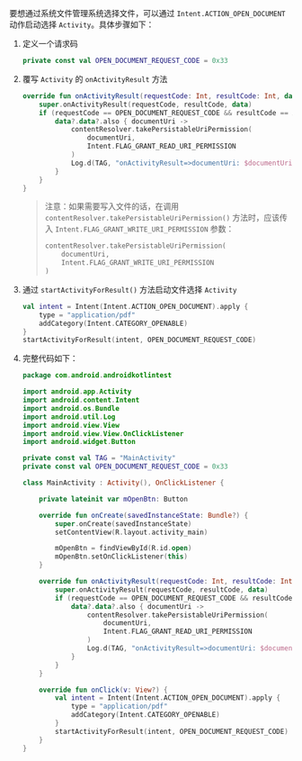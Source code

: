 要想通过系统文件管理系统选择文件，可以通过 `Intent.ACTION_OPEN_DOCUMENT` 动作启动选择 `Activity`。具体步骤如下：

1. 定义一个请求码

   ```kotlin
   private const val OPEN_DOCUMENT_REQUEST_CODE = 0x33
   ```

2. 覆写 `Activity` 的 `onActivityResult` 方法

   ```kotlin
   override fun onActivityResult(requestCode: Int, resultCode: Int, data: Intent?) {
       super.onActivityResult(requestCode, resultCode, data)
       if (requestCode == OPEN_DOCUMENT_REQUEST_CODE && resultCode == Activity.RESULT_OK) {
           data?.data?.also { documentUri ->
               contentResolver.takePersistableUriPermission(
                   documentUri,
                   Intent.FLAG_GRANT_READ_URI_PERMISSION
               )
               Log.d(TAG, "onActivityResult=>documentUri: $documentUri")
           }
       }
   }
   ```

   > 注意：如果需要写入文件的话，在调用 `contentResolver.takePersistableUriPermission()` 方法时，应该传入 `Intent.FLAG_GRANT_WRITE_URI_PERMISSION` 参数：
   >
   > ```kotlin
   > contentResolver.takePersistableUriPermission(
   >     documentUri,
   >     Intent.FLAG_GRANT_WRITE_URI_PERMISSION
   > )
   > ```

3. 通过 `startActivityForResult()` 方法启动文件选择 `Activity`

   ```kotlin
   val intent = Intent(Intent.ACTION_OPEN_DOCUMENT).apply {
       type = "application/pdf"
       addCategory(Intent.CATEGORY_OPENABLE)
   }
   startActivityForResult(intent, OPEN_DOCUMENT_REQUEST_CODE)
   ```

4. 完整代码如下：

   ```kotlin
   package com.android.androidkotlintest
   
   import android.app.Activity
   import android.content.Intent
   import android.os.Bundle
   import android.util.Log
   import android.view.View
   import android.view.View.OnClickListener
   import android.widget.Button
   
   private const val TAG = "MainActivity"
   private const val OPEN_DOCUMENT_REQUEST_CODE = 0x33
   
   class MainActivity : Activity(), OnClickListener {
   
       private lateinit var mOpenBtn: Button
   
       override fun onCreate(savedInstanceState: Bundle?) {
           super.onCreate(savedInstanceState)
           setContentView(R.layout.activity_main)
   
           mOpenBtn = findViewById(R.id.open)
           mOpenBtn.setOnClickListener(this)
       }
   
       override fun onActivityResult(requestCode: Int, resultCode: Int, data: Intent?) {
           super.onActivityResult(requestCode, resultCode, data)
           if (requestCode == OPEN_DOCUMENT_REQUEST_CODE && resultCode == Activity.RESULT_OK) {
               data?.data?.also { documentUri ->
                   contentResolver.takePersistableUriPermission(
                       documentUri,
                       Intent.FLAG_GRANT_READ_URI_PERMISSION
                   )
                   Log.d(TAG, "onActivityResult=>documentUri: $documentUri")
               }
           }
       }
   
       override fun onClick(v: View?) {
           val intent = Intent(Intent.ACTION_OPEN_DOCUMENT).apply {
               type = "application/pdf"
               addCategory(Intent.CATEGORY_OPENABLE)
           }
           startActivityForResult(intent, OPEN_DOCUMENT_REQUEST_CODE)
       }
   }
   ```

   
